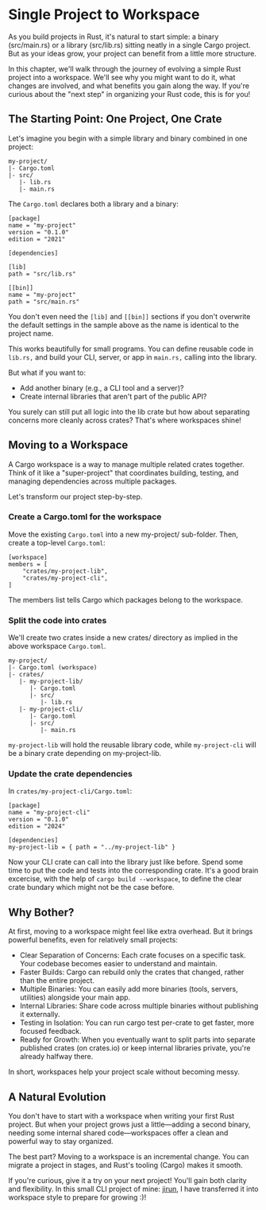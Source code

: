 # Single Project to Workspace

As you build projects in Rust, it's natural to start simple: a binary
(src/main.rs) or a library (src/lib.rs) sitting neatly in a single Cargo
project. But as your ideas grow, your project can benefit from a little more
structure.

In this chapter, we'll walk through the journey of evolving a simple Rust project
into a workspace. We'll see why you might want to do it, what changes are
involved, and what benefits you gain along the way. If you're curious about the
"next step" in organizing your Rust code, this is for you!

## The Starting Point: One Project, One Crate

Let's imagine you begin with a simple library and binary combined in one project:

```
my-project/
|- Cargo.toml
|- src/
   |- lib.rs
   |- main.rs
```

The `Cargo.toml` declares both a library and a binary:

```
[package]
name = "my-project"
version = "0.1.0"
edition = "2021"

[dependencies]

[lib]
path = "src/lib.rs"

[[bin]]
name = "my-project"
path = "src/main.rs"

```

You don't even need the `[lib]` and `[[bin]]` sections if you don't overwrite
the default settings in the sample above as the name is identical to the project
name.

This works beautifully for small programs. You can define reusable code in
`lib.rs,` and build your CLI, server, or app in `main.rs,` calling into the library.

But what if you want to:
- Add another binary (e.g., a CLI tool and a server)?
- Create internal libraries that aren't part of the public API?

You surely can still put all logic into the lib crate but how about separating
concerns more cleanly across crates? That's where workspaces shine!

## Moving to a Workspace

A Cargo workspace is a way to manage multiple related crates together. Think of
it like a "super-project" that coordinates building, testing, and managing
dependencies across multiple packages.

Let's transform our project step-by-step.

### Create a Cargo.toml for the workspace

Move the existing `Cargo.toml` into a new my-project/ sub-folder. Then, create a top-level `Cargo.toml`:

```
[workspace]
members = [
    "crates/my-project-lib",
    "crates/my-project-cli",
]

```

The members list tells Cargo which packages belong to the workspace.

### Split the code into crates

We'll create two crates inside a new crates/ directory as implied in the above
workspace `Cargo.toml`.


```
my-project/
|- Cargo.toml (workspace)
|- crates/
   |- my-project-lib/
      |- Cargo.toml
      |- src/
         |- lib.rs
   |- my-project-cli/
      |- Cargo.toml
      |- src/
         |- main.rs
```

`my-project-lib` will hold the reusable library code, while `my-project-cli` will be
a binary crate depending on my-project-lib.

### Update the crate dependencies

In `crates/my-project-cli/Cargo.toml`:

```
[package]
name = "my-project-cli"
version = "0.1.0"
edition = "2024"

[dependencies]
my-project-lib = { path = "../my-project-lib" }
```

Now your CLI crate can call into the library just like before. Spend some time
to put the code and tests into the corresponding crate. It's a good brain
excercise, with the help of `cargo build --workspace`, to define the clear crate
bundary which might not be the case before.

## Why Bother?

At first, moving to a workspace might feel like extra overhead. But it brings
powerful benefits, even for relatively small projects:

- Clear Separation of Concerns: Each crate focuses on a specific task. Your codebase becomes easier to understand and maintain.
- Faster Builds: Cargo can rebuild only the crates that changed, rather than the entire project.
- Multiple Binaries: You can easily add more binaries (tools, servers, utilities) alongside your main app.
- Internal Libraries: Share code across multiple binaries without publishing it externally.
- Testing in Isolation: You can run cargo test per-crate to get faster, more focused feedback.
- Ready for Growth: When you eventually want to split parts into separate published crates (on crates.io) or keep internal libraries private, you're already halfway there.

In short, workspaces help your project scale without becoming messy.

## A Natural Evolution

You don't have to start with a workspace when writing your first Rust project.
But when your project grows just a little—adding a second binary, needing some
internal shared code—workspaces offer a clean and powerful way to stay
organized.

The best part? Moving to a workspace is an incremental change. You can migrate a
project in stages, and Rust's tooling (Cargo) makes it smooth.

If you're curious, give it a try on your next project! You'll gain both clarity
and flexibility. In this small CLI project of mine:
[jirun](https://github.com/xixiaofinland/jirun/tree/a0af5d6f76301ff278fac61a4f84e3c497730303),
I have transferred it into workspace style to prepare for growing :)!

